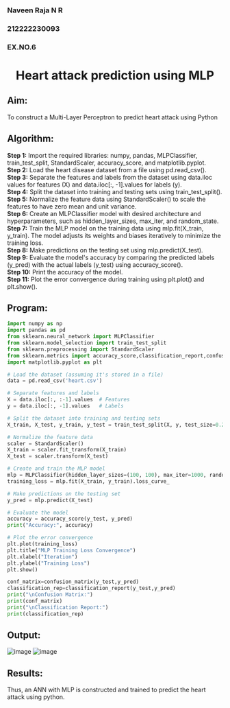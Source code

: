 <H3>Naveen Raja N R</H3>
<H3>212222230093</H3>
<H3>EX.NO.6</H3>
<H1 ALIGN =CENTER>Heart attack prediction using MLP</H1>

## Aim:
To construct a  Multi-Layer Perceptron to predict heart attack using Python

## Algorithm:
<b>Step 1:</b> Import the required libraries: numpy, pandas, MLPClassifier, train_test_split, StandardScaler, accuracy_score, and matplotlib.pyplot.<BR>
<b>Step 2:</b> Load the heart disease dataset from a file using pd.read_csv().<BR>
<b>Step 3:</b> Separate the features and labels from the dataset using data.iloc values for features (X) and data.iloc[:, -1].values for labels (y).<BR>
<b>Step 4:</b> Split the dataset into training and testing sets using train_test_split().<BR>
<b>Step 5:</b> Normalize the feature data using StandardScaler() to scale the features to have zero mean and unit variance.<BR>
<b>Step 6:</b> Create an MLPClassifier model with desired architecture and hyperparameters, such as hidden_layer_sizes, max_iter, and random_state.<BR>
<b>Step 7:</b> Train the MLP model on the training data using mlp.fit(X_train, y_train). The model adjusts its weights and biases iteratively to minimize the training loss.<BR>
<b>Step 8:</b> Make predictions on the testing set using mlp.predict(X_test).<BR>
<b>Step 9:</b> Evaluate the model's accuracy by comparing the predicted labels (y_pred) with the actual labels (y_test) using accuracy_score().<BR>
<b>Step 10:</b> Print the accuracy of the model.<BR>
<b>Step 11:</b> Plot the error convergence during training using plt.plot() and plt.show().<BR>

## Program: 

```python
import numpy as np
import pandas as pd
from sklearn.neural_network import MLPClassifier
from sklearn.model_selection import train_test_split
from sklearn.preprocessing import StandardScaler
from sklearn.metrics import accuracy_score,classification_report,confusion_matrix
import matplotlib.pyplot as plt

# Load the dataset (assuming it's stored in a file)
data = pd.read_csv('heart.csv')

# Separate features and labels
X = data.iloc[:, :-1].values  # Features
y = data.iloc[:, -1].values   # Labels

# Split the dataset into training and testing sets
X_train, X_test, y_train, y_test = train_test_split(X, y, test_size=0.2, random_state=42)

# Normalize the feature data
scaler = StandardScaler()
X_train = scaler.fit_transform(X_train)
X_test = scaler.transform(X_test)

# Create and train the MLP model
mlp = MLPClassifier(hidden_layer_sizes=(100, 100), max_iter=1000, random_state=42)
training_loss = mlp.fit(X_train, y_train).loss_curve_

# Make predictions on the testing set
y_pred = mlp.predict(X_test)

# Evaluate the model
accuracy = accuracy_score(y_test, y_pred)
print("Accuracy:", accuracy)

# Plot the error convergence
plt.plot(training_loss)
plt.title("MLP Training Loss Convergence")
plt.xlabel("Iteration")
plt.ylabel("Training Loss")
plt.show()

conf_matrix=confusion_matrix(y_test,y_pred)
classification_rep=classification_report(y_test,y_pred)
print("\nConfusion Matrix:")
print(conf_matrix)
print("\nClassification Report:")
print(classification_rep)

```
## Output:
![image](https://github.com/user-attachments/assets/6ad2cd78-730e-4504-b9a9-99475a3fa81a)
![image](https://github.com/user-attachments/assets/8825d092-806c-42df-a0b4-70c7a6e7b9b1)

## Results:
Thus, an ANN with MLP is constructed and trained to predict the heart attack using python.
